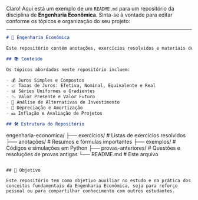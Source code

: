 Claro! Aqui está um exemplo de um `README.md` para um repositório da disciplina de **Engenharia Econômica**. Sinta-se à vontade para editar conforme os tópicos e organização do seu projeto:

---

```markdown
# 📘 Engenharia Econômica

Este repositório contém anotações, exercícios resolvidos e materiais de apoio da disciplina **Engenharia Econômica**, com foco nos principais conceitos utilizados na tomada de decisões financeiras aplicadas à engenharia.

## 📚 Conteúdo

Os tópicos abordados neste repositório incluem:

- 💰 Juros Simples e Compostos  
- 📈 Taxas de Juros: Efetiva, Nominal, Equivalente e Real  
- 📊 Séries Uniformes e Gradientes  
- 📉 Valor Presente e Valor Futuro  
- 🧮 Análise de Alternativas de Investimento  
- 🔁 Depreciação e Amortização  
- 💵 Inflação e Avaliação de Projetos  

## 🛠️ Estrutura do Repositório

```
engenharia-economica/
├── exercicios/           # Listas de exercícios resolvidos
├── anotações/            # Resumos e fórmulas importantes
├── exemplos/             # Códigos e simulações em Python
├── provas-anteriores/    # Questões e resoluções de provas antigas
└── README.md             # Este arquivo
```

## 📌 Objetivo

Este repositório tem como objetivo auxiliar no estudo e na prática dos conceitos fundamentais da Engenharia Econômica, seja para reforço pessoal ou para compartilhar conhecimento com outros estudantes.


